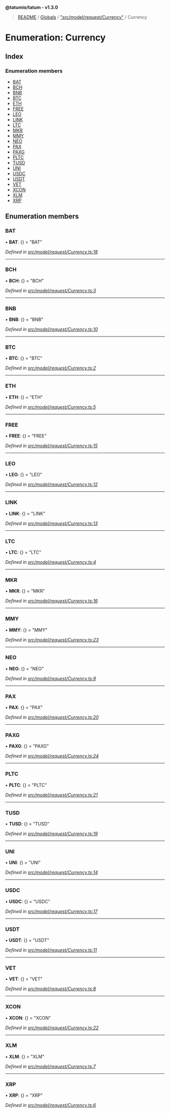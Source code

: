 **@tatumio/tatum - v1.3.0**

> [README](../README.md) / [Globals](../globals.md) / ["src/model/request/Currency"](../modules/_src_model_request_currency_.md) / Currency

# Enumeration: Currency

## Index

### Enumeration members

* [BAT](_src_model_request_currency_.currency.md#bat)
* [BCH](_src_model_request_currency_.currency.md#bch)
* [BNB](_src_model_request_currency_.currency.md#bnb)
* [BTC](_src_model_request_currency_.currency.md#btc)
* [ETH](_src_model_request_currency_.currency.md#eth)
* [FREE](_src_model_request_currency_.currency.md#free)
* [LEO](_src_model_request_currency_.currency.md#leo)
* [LINK](_src_model_request_currency_.currency.md#link)
* [LTC](_src_model_request_currency_.currency.md#ltc)
* [MKR](_src_model_request_currency_.currency.md#mkr)
* [MMY](_src_model_request_currency_.currency.md#mmy)
* [NEO](_src_model_request_currency_.currency.md#neo)
* [PAX](_src_model_request_currency_.currency.md#pax)
* [PAXG](_src_model_request_currency_.currency.md#paxg)
* [PLTC](_src_model_request_currency_.currency.md#pltc)
* [TUSD](_src_model_request_currency_.currency.md#tusd)
* [UNI](_src_model_request_currency_.currency.md#uni)
* [USDC](_src_model_request_currency_.currency.md#usdc)
* [USDT](_src_model_request_currency_.currency.md#usdt)
* [VET](_src_model_request_currency_.currency.md#vet)
* [XCON](_src_model_request_currency_.currency.md#xcon)
* [XLM](_src_model_request_currency_.currency.md#xlm)
* [XRP](_src_model_request_currency_.currency.md#xrp)

## Enumeration members

### BAT

•  **BAT**: {} = "BAT"

*Defined in [src/model/request/Currency.ts:18](https://github.com/tatumio/tatum-js/blob/31bb1b4/src/model/request/Currency.ts#L18)*

___

### BCH

•  **BCH**: {} = "BCH"

*Defined in [src/model/request/Currency.ts:3](https://github.com/tatumio/tatum-js/blob/31bb1b4/src/model/request/Currency.ts#L3)*

___

### BNB

•  **BNB**: {} = "BNB"

*Defined in [src/model/request/Currency.ts:10](https://github.com/tatumio/tatum-js/blob/31bb1b4/src/model/request/Currency.ts#L10)*

___

### BTC

•  **BTC**: {} = "BTC"

*Defined in [src/model/request/Currency.ts:2](https://github.com/tatumio/tatum-js/blob/31bb1b4/src/model/request/Currency.ts#L2)*

___

### ETH

•  **ETH**: {} = "ETH"

*Defined in [src/model/request/Currency.ts:5](https://github.com/tatumio/tatum-js/blob/31bb1b4/src/model/request/Currency.ts#L5)*

___

### FREE

•  **FREE**: {} = "FREE"

*Defined in [src/model/request/Currency.ts:15](https://github.com/tatumio/tatum-js/blob/31bb1b4/src/model/request/Currency.ts#L15)*

___

### LEO

•  **LEO**: {} = "LEO"

*Defined in [src/model/request/Currency.ts:12](https://github.com/tatumio/tatum-js/blob/31bb1b4/src/model/request/Currency.ts#L12)*

___

### LINK

•  **LINK**: {} = "LINK"

*Defined in [src/model/request/Currency.ts:13](https://github.com/tatumio/tatum-js/blob/31bb1b4/src/model/request/Currency.ts#L13)*

___

### LTC

•  **LTC**: {} = "LTC"

*Defined in [src/model/request/Currency.ts:4](https://github.com/tatumio/tatum-js/blob/31bb1b4/src/model/request/Currency.ts#L4)*

___

### MKR

•  **MKR**: {} = "MKR"

*Defined in [src/model/request/Currency.ts:16](https://github.com/tatumio/tatum-js/blob/31bb1b4/src/model/request/Currency.ts#L16)*

___

### MMY

•  **MMY**: {} = "MMY"

*Defined in [src/model/request/Currency.ts:23](https://github.com/tatumio/tatum-js/blob/31bb1b4/src/model/request/Currency.ts#L23)*

___

### NEO

•  **NEO**: {} = "NEO"

*Defined in [src/model/request/Currency.ts:9](https://github.com/tatumio/tatum-js/blob/31bb1b4/src/model/request/Currency.ts#L9)*

___

### PAX

•  **PAX**: {} = "PAX"

*Defined in [src/model/request/Currency.ts:20](https://github.com/tatumio/tatum-js/blob/31bb1b4/src/model/request/Currency.ts#L20)*

___

### PAXG

•  **PAXG**: {} = "PAXG"

*Defined in [src/model/request/Currency.ts:24](https://github.com/tatumio/tatum-js/blob/31bb1b4/src/model/request/Currency.ts#L24)*

___

### PLTC

•  **PLTC**: {} = "PLTC"

*Defined in [src/model/request/Currency.ts:21](https://github.com/tatumio/tatum-js/blob/31bb1b4/src/model/request/Currency.ts#L21)*

___

### TUSD

•  **TUSD**: {} = "TUSD"

*Defined in [src/model/request/Currency.ts:19](https://github.com/tatumio/tatum-js/blob/31bb1b4/src/model/request/Currency.ts#L19)*

___

### UNI

•  **UNI**: {} = "UNI"

*Defined in [src/model/request/Currency.ts:14](https://github.com/tatumio/tatum-js/blob/31bb1b4/src/model/request/Currency.ts#L14)*

___

### USDC

•  **USDC**: {} = "USDC"

*Defined in [src/model/request/Currency.ts:17](https://github.com/tatumio/tatum-js/blob/31bb1b4/src/model/request/Currency.ts#L17)*

___

### USDT

•  **USDT**: {} = "USDT"

*Defined in [src/model/request/Currency.ts:11](https://github.com/tatumio/tatum-js/blob/31bb1b4/src/model/request/Currency.ts#L11)*

___

### VET

•  **VET**: {} = "VET"

*Defined in [src/model/request/Currency.ts:8](https://github.com/tatumio/tatum-js/blob/31bb1b4/src/model/request/Currency.ts#L8)*

___

### XCON

•  **XCON**: {} = "XCON"

*Defined in [src/model/request/Currency.ts:22](https://github.com/tatumio/tatum-js/blob/31bb1b4/src/model/request/Currency.ts#L22)*

___

### XLM

•  **XLM**: {} = "XLM"

*Defined in [src/model/request/Currency.ts:7](https://github.com/tatumio/tatum-js/blob/31bb1b4/src/model/request/Currency.ts#L7)*

___

### XRP

•  **XRP**: {} = "XRP"

*Defined in [src/model/request/Currency.ts:6](https://github.com/tatumio/tatum-js/blob/31bb1b4/src/model/request/Currency.ts#L6)*

